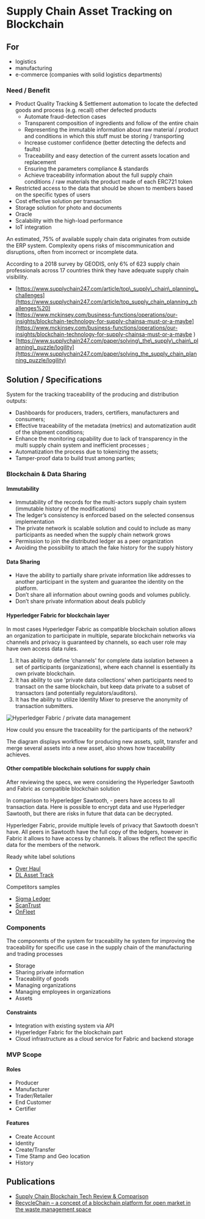 # Supply Chain Asset Tracking on Blockchain

## For

* logistics
* manufacturing
* e-commerce \(companies with solid logistics departments\)  

### Need / Benefit

* Product Quality Tracking & Settlement automation to locate the defected goods and process \(e.g. recall\) other defected products
  * Automate fraud-detection cases
  * Transparent composition of ingredients and  follow of the entire chain
  * Representing the immutable information about raw material / product and conditions in which this stuff must be storing / transporting
  * Increase customer confidence \(better detecting the defects and faults\)
  * Traceability and easy detection of the current assets location and replacement  
  * Ensuring the parameters compliance & standards
  * Achieve traceability information about the full supply chain conditions / raw materials the product made of each ERC721 token
* Restricted access to the data  that should be shown to members  based on the specific types of users
* Cost effective solution per transaction
* Storage solution for photo and documents
* Oracle
* Scalability with the high-load performance
* IoT integration

An estimated, 75% of available supply chain data originates from outside the ERP system. Complexity opens risks of miscommunication and disruptions, often from incorrect or incomplete data.

According to a 2018 survey by GEODIS, only 6% of 623 supply chain professionals across 17 countries think they have adequate supply chain visibility.

* [https://www.supplychain247.com/article/top\_supply\_chain\_planning\_challenges](https://www.supplychain247.com/article/top_supply_chain_planning_challenges%20)
* [https://www.mckinsey.com/business-functions/operations/our-insights/blockchain-technology-for-supply-chainsa-must-or-a-maybe](https://www.mckinsey.com/business-functions/operations/our-insights/blockchain-technology-for-supply-chainsa-must-or-a-maybe
  )
* [https://www.supplychain247.com/paper/solving\_the\_supply\_chain\_planning\_puzzle/logility](https://www.supplychain247.com/paper/solving_the_supply_chain_planning_puzzle/logility)

## Solution / Specifications

System for the tracking  traceability of the producing and distribution outputs:

* Dashboards for producers, traders, certifiers, manufacturers and consumers;
* Effective traceability of the metadata \(metrics\) and automatization audit of the shipment conditions;
* Enhance the monitoring capability due to lack of transparency in the multi supply chain system and inefficient processes ;
* Automatization the process due to tokenizing the assets;
* Tamper-proof data to build trust among parties;

### Blockchain & Data Sharing

#### Immutability

* Immutability of the records for the multi-actors supply chain system  \(immutable history of the modifications\)
* The ledger’s consistency is enforced based on the selected consensus implementation
* The private  network is scalable solution and could  to include as many participants as needed when the supply chain network grows
* Permission to join the distributed ledger as a peer organization
* Avoiding the possibility to attach the fake history for the supply history

#### Data Sharing

* Have the ability to partially share private information like addresses to another participant in the system and guarantee the identity on the platform.
* Don’t share all information about owning goods and volumes publicly.
* Don’t share private information about deals publicly

#### Hyperledger Fabric for blockchain layer

In most cases Hyperledger Fabric as compatible blockchain solution allows an organization to participate in multiple, separate blockchain networks via channels and privacy is guaranteed by channels, so each user role may have own access data rules.

1. It has ability to define ‘channels' for complete data isolation between a set of participants \(organizations\), where each channel is essentially its own private blockchain.
2. It has ability to use 'private data collections’ when participants need to transact on the same blockchain, but keep data private to a subset of transactors \(and potentially regulators/auditors\).
3. It has the ability to utilize Identity Mixer to preserve the anonymity of transaction submitters.

![Hyperledger Fabric / private data management](https://lh6.googleusercontent.com/8avIMb6G2sr6wYYZENaDSeTqUWSLyU-U1MQf_WG7fdSYzk9QzW1wzq5J3XDmn4hd9Z_mjZtrRUEY7S0K5ZVSfMU0qhWwmSgwZafwchdCr4FUK73Wl3soodFRluHzv86apIglO2nI)

How could you ensure the traceability for the participants of the network?

The diagram displays workflow for producing new assets, split, transfer and merge several assets into a new asset, also shows how traceability achieves.

#### Other compatible blockchain solutions for supply chain

After reviewing the specs, we were considering the Hyperledger Sawtooth and Fabric as  compatible blockchain solution

In comparison to Hyperledger Sawtooth, - peers have access to all transaction data. Here is possible to encrypt data and use Hyperledger Sawtooth, but there are risks in future that data can be decrypted.

Hyperledger Fabric, provide  multiple levels of privacy that Sawtooth doesn't have. All peers in Sawtooth have the full copy of the ledgers, however in Fabric it allows to have access by channels. It allows the reflect the specific data for the members of the network.

Ready white label solutions

* [Over Haul](https://over-haul.com/solutions-overview/)
* [DL Asset Track](https://dltlabs.com/products/#dl-asset-track)

Competitors samples

* [Sigma Ledger](https://www.sigmaledger.com/)
* [ScanTrust](https://www.scantrust.com/)
* [OnFleet](https://onfleet.com/)

### Components

The components of the system for traceability  he system for improving the traceability for specific use case in the supply chain of the manufacturing and trading processes

* Storage
* Sharing private information
* Traceability of goods
* Managing organizations
* Managing employees in organizations
* Assets

#### Constraints

* Integration with existing system via API
* Hyperledger Fabric for the blockchain part
* Cloud infrastructure  as a cloud service for Fabric and backend storage

### MVP Scope

#### Roles

* Producer
* Manufacturer
* Trader/Retailer
* End Customer
* Certifier

#### Features

* Create Account 
* Identity
* Create/Transfer 
* Time Stamp and Geo location
* History 

## Publications

* [Supply Chain Blockchain Tech Review & Comparison](supply-chain-blockchain-tech-review-and-comparison.md)
* [RecycleChain – a concept of a blockchain platform for open market in the waste management space](https://medium.com/practical-blockchain/recyclechain-whitepaper-76e792182df0)


